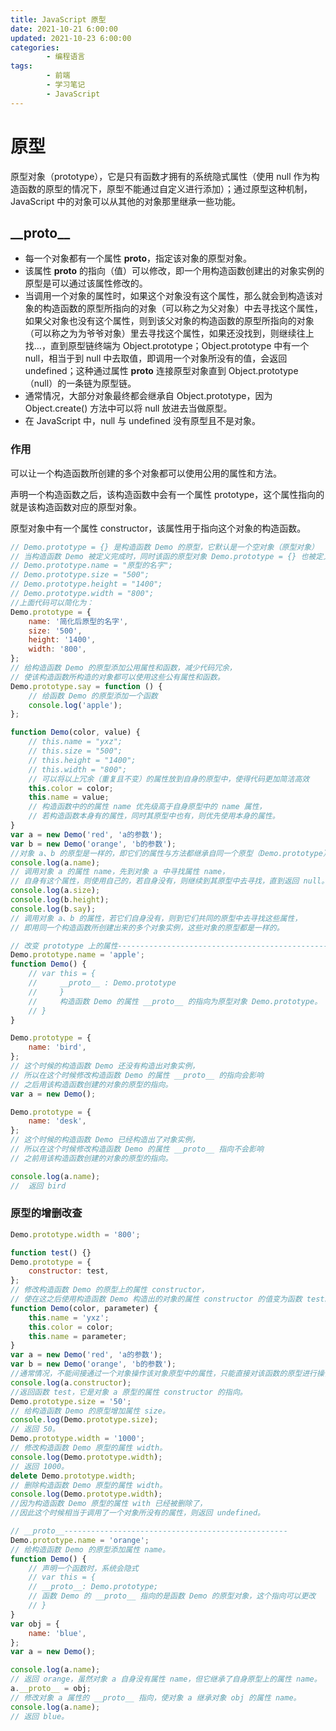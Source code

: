 ```yaml
---
title: JavaScript 原型
date: 2021-10-21 6:00:00
updated: 2021-10-23 6:00:00
categories:
        - 编程语言
tags:
        - 前端
        - 学习笔记
        - JavaScript
---
```


# 原型

原型对象（prototype），它是只有函数才拥有的系统隐式属性（使用 null 作为构造函数的原型的情况下，原型不能通过自定义进行添加）；通过原型这种机制，JavaScript 中的对象可以从其他的对象那里继承一些功能。

## \_\_proto\_\_

- 每一个对象都有一个属性 **proto**，指定该对象的原型对象。
- 该属性 **proto** 的指向（值）可以修改，即一个用构造函数创建出的对象实例的原型是可以通过该属性修改的。
- 当调用一个对象的属性时，如果这个对象没有这个属性，那么就会到构造该对象的构造函数的原型所指向的对象（可以称之为父对象）中去寻找这个属性，如果父对象也没有这个属性，则到该父对象的构造函数的原型所指向的对象（可以称之为为爷爷对象）里去寻找这个属性，如果还没找到，则继续往上找…，直到原型链终端为 Object.prototype；Object.prototype 中有一个 null，相当于到 null 中去取值，即调用一个对象所没有的值，会返回 undefined；这种通过属性 **proto** 连接原型对象直到 Object.prototype（null）的一条链为原型链。
- 通常情况，大部分对象最终都会继承自 Object.prototype，因为 Object.create() 方法中可以将 null 放进去当做原型。
- 在 JavaScript 中，null 与 undefined 没有原型且不是对象。

### 作用

可以让一个构造函数所创建的多个对象都可以使用公用的属性和方法。

声明一个构造函数之后，该构造函数中会有一个属性 prototype，这个属性指向的就是该构造函数对应的原型对象。

原型对象中有一个属性 constructor，该属性用于指向这个对象的构造函数。

```JavaScript
// Demo.prototype = {} 是构造函数 Demo 的原型，它默认是一个空对象（原型对象）
// 当构造函数 Demo 被定义完成时，同时该函的原型对象 Demo.prototype = {} 也被定义完成；
// Demo.prototype.name = "原型的名字";
// Demo.prototype.size = "500";
// Demo.prototype.height = "1400";
// Demo.prototype.width = "800";
//上面代码可以简化为：
Demo.prototype = {
	name: '简化后原型的名字',
	size: '500',
	height: '1400',
	width: '800',
};
// 给构造函数 Demo 的原型添加公用属性和函数，减少代码冗余，
// 使该构造函数所构造的对象都可以使用这些公有属性和函数。
Demo.prototype.say = function () {
	// 给函数 Demo 的原型添加一个函数
	console.log('apple');
};

function Demo(color, value) {
	// this.name = "yxz";
	// this.size = "500";
	// this.height = "1400";
	// this.width = "800";
	// 可以将以上冗余（重复且不变）的属性放到自身的原型中，使得代码更加简洁高效
	this.color = color;
	this.name = value;
	// 构造函数中的的属性 name 优先级高于自身原型中的 name 属性，
	// 若构造函数本身有的属性，同时其原型中也有，则优先使用本身的属性。
}
var a = new Demo('red', 'a的参数');
var b = new Demo('orange', 'b的参数');
//对象 a、b 的原型是一样的，即它们的属性与方法都继承自同一个原型（Demo.prototype）
console.log(a.name);
// 调用对象 a 的属性 name，先到对象 a 中寻找属性 name，
// 自身有这个属性，则使用自己的，若自身没有，则继续到其原型中去寻找，直到返回 null。
console.log(a.size);
console.log(b.height);
console.log(b.say);
// 调用对象 a、b 的属性，若它们自身没有，则到它们共同的原型中去寻找这些属性，
// 即用同一个构造函数所创建出来的多个对象实例，这些对象的原型都是一样的。

// 改变 prototype 上的属性--------------------------------------------------
Demo.prototype.name = 'apple';
function Demo() {
	// var this = {
	//     __proto__ : Demo.prototype
	//     }
	//     构造函数 Demo 的属性 __proto__ 的指向为原型对象 Demo.prototype。
	// }
}

Demo.prototype = {
	name: 'bird',
};
// 这个时候的构造函数 Demo 还没有构造出对象实例，
// 所以在这个时候修改构造函数 Demo 的属性 __proto__ 的指向会影响
// 之后用该构造函数创建的对象的原型的指向。
var a = new Demo();

Demo.prototype = {
	name: 'desk',
};
// 这个时候的构造函数 Demo 已经构造出了对象实例，
// 所以在这个时候修改构造函数 Demo 的属性 __proto__ 指向不会影响
// 之前用该构造函数创建的对象的原型的指向。

console.log(a.name);
//  返回 bird
```

### 原型的增删改查

```JavaScript
Demo.prototype.width = '800';

function test() {}
Demo.prototype = {
	constructor: test,
};
// 修改构造函数 Demo 的原型上的属性 constructor，
// 使在这之后使用构造函数 Demo 构造出的对象的属性 constructor 的值变为函数 test。
function Demo(color, parameter) {
	this.name = 'yxz';
	this.color = color;
	this.name = parameter;
}
var a = new Demo('red', 'a的参数');
var b = new Demo('orange', 'b的参数');
//通常情况，不能间接通过一个对象操作该对象原型中的属性，只能直接对该函数的原型进行操作。
console.log(a.constructor);
//返回函数 test，它是对象 a 原型的属性 constructor 的指向。
Demo.prototype.size = '50';
// 给构造函数 Demo 的原型增加属性 size。
console.log(Demo.prototype.size);
// 返回 50。
Demo.prototype.width = '1000';
// 修改构造函数 Demo 原型的属性 width。
console.log(Demo.prototype.width);
// 返回 1000。
delete Demo.prototype.width;
// 删除构造函数 Demo 原型的属性 width。
console.log(Demo.prototype.width);
//因为构造函数 Demo 原型的属性 with 已经被删除了，
//因此这个时候相当于调用了一个对象所没有的属性，则返回 undefined。

// __proto__--------------------------------------------------
Demo.prototype.name = 'orange';
// 给构造函数 Demo 的原型添加属性 name。
function Demo() {
	// 声明一个函数时，系统会隐式
	// var this = {
	// __proto__: Demo.prototype;
	// 函数 Demo 的 __proto__ 指向的是函数 Demo 的原型对象，这个指向可以更改
	// }
}
var obj = {
	name: 'blue',
};
var a = new Demo();

console.log(a.name);
// 返回 orange，虽然对象 a 自身没有属性 name，但它继承了自身原型上的属性 name。
a.__proto__ = obj;
// 修改对象 a 属性的 __proto__ 指向，使对象 a 继承对象 obj 的属性 name。
console.log(a.name);
// 返回 blue。
```
